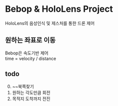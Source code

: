 # Bebop & HoloLens Project
HoloLens의 음성인식 및 제스처를 통한 드론 제어

## 원하는 좌표로 이동
Bebop은 속도기반 제어  
time = velocity / distance


## todo
0. ~~북쪽찾기  
1. 원하는 각도만큼 회전  
2. 목적지 도착까지 전진
